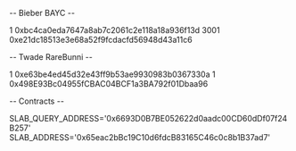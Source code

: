 -- Bieber BAYC --

1
0xbc4ca0eda7647a8ab7c2061c2e118a18a936f13d
3001
0xe21dc18513e3e68a52f9fcdacfd56948d43a11c6


-- Twade RareBunni --

1
0xe63be4ed45d32e43ff9b53ae9930983b0367330a
1
0x498E93Bc04955fCBAC04BCF1a3BA792f01Dbaa96



-- Contracts --

SLAB_QUERY_ADDRESS='0x6693D0B7BE052622d0aadc00CD60dDf07f24B257'
SLAB_ADDRESS='0x65eac2bBc19C10d6fdcB83165C46c0c8b1B37ad7'